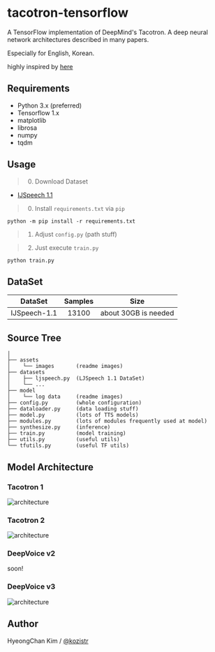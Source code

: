 # tacotron-tensorflow
A TensorFlow implementation of DeepMind's Tacotron. A deep neural network architectures described in many papers.

Especially for English, Korean.

highly inspired by [here](https://github.com/Rayhane-mamah/Tacotron-2)

## Requirements

* Python 3.x (preferred)
* Tensorflow 1.x
* matplotlib
* librosa
* numpy
* tqdm

## Usage

> 0. Download Dataset

* [IJSpeech 1.1](https://keithito.com/LJ-Speech-Dataset/)

> 0. Install ```requirements.txt``` via ```pip```

``` python -m pip install -r requirements.txt ```

> 1. Adjust ```config.py``` (path stuff)

> 2. Just execute ```train.py```

``` python train.py ```

## DataSet

|          DataSet          |     Samples    |          Size                 |
| :-----------------------: | :------------: | :---------------------------: |
|       IJSpeech-1.1        |      13100     |   about 30GB is needed        |


## Source Tree

```
│
├── assets
│    └── images       (readme images)
├── datasets
│    ├── ljspeech.py  (LJSpeech 1.1 DataSet)
│    └── ...
├── model
│    └── log data     (readme images)
├── config.py         (whole configuration)
├── dataloader.py     (data loading stuff)
├── model.py          (lots of TTS models)
├── modules.py        (lots of modules frequently used at model)
├── synthesize.py     (inference)
├── train.py          (model training)
├── utils.py          (useful utils)
└── tfutils.py        (useful TF utils)
```

## Model Architecture

### Tacotron 1
![architecture](./assets/tacotron-1.png)

### Tacotron 2
![architecture](./assets/tacotron-2.png)

### DeepVoice v2

soon!

### DeepVoice v3

![architecture](./assets/deep_voice_3.png)

## Author

HyeongChan Kim / [@kozistr](http://kozistr.tech)
